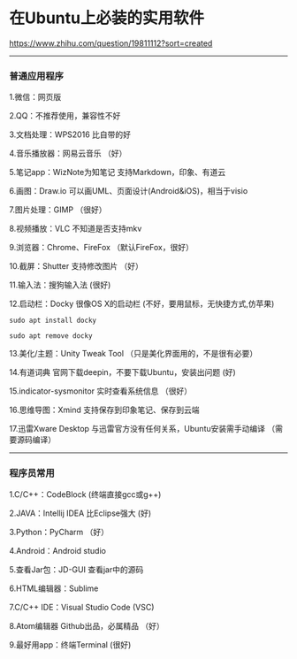 # 在Ubuntu上必装的实用软件


https://www.zhihu.com/question/19811112?sort=created

--------------------------------------------
### 普通应用程序

1.微信：网页版

2.QQ：不推荐使用，兼容性不好

3.文档处理：WPS2016  比自带的好

4.音乐播放器：网易云音乐 （好）

5.笔记app：WizNote为知笔记 支持Markdown，印象、有道云

6.画图：Draw.io 可以画UML、页面设计(Android&iOS)，相当于visio

7.图片处理：GIMP （很好）

8.视频播放：VLC 不知道是否支持mkv

9.浏览器：Chrome、FireFox （默认FireFox，很好）

10.截屏：Shutter  支持修改图片 （好）

11.输入法：搜狗输入法 (很好)

12.启动栏：Docky  很像OS X的启动栏 (不好，要用鼠标，无快捷方式,仿苹果)

    sudo apt install docky

    sudo apt remove docky

13.美化/主题：Unity Tweak Tool （只是美化界面用的，不是很有必要）

14.有道词典 官网下载deepin，不要下载Ubuntu，安装出问题 (好)

15.indicator-sysmonitor  实时查看系统信息 （很好）

16.思维导图：Xmind  支持保存到印象笔记、保存到云端

17.迅雷Xware Desktop  与迅雷官方没有任何关系，Ubuntu安装需手动编译 （需要源码编译）

--------------------------------------
### 程序员常用


1.C/C++：CodeBlock  (终端直接gcc或g++)

2.JAVA：Intellij IDEA  比Eclipse强大 (好)

3.Python：PyCharm （好）

4.Android：Android studio

5.查看Jar包：JD-GUI  查看jar中的源码

6.HTML编辑器：Sublime

7.C/C++ IDE：Visual Studio Code (VSC)

8.Atom编辑器  Github出品，必属精品 （好）

9.最好用app：终端Terminal (很好)
